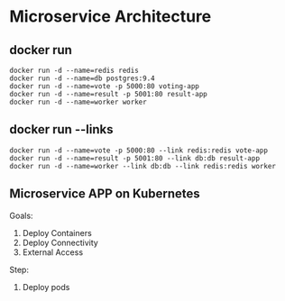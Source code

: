 
# Microservice Architecture
## docker run
```
docker run -d --name=redis redis
docker run -d --name=db postgres:9.4
docker run -d --name=vote -p 5000:80 voting-app
docker run -d --name=result -p 5001:80 result-app
docker run -d --name=worker worker
```

## docker run --links
```
docker run -d --name=vote -p 5000:80 --link redis:redis vote-app
docker run -d --name=result -p 5001:80 --link db:db result-app
docker run -d --name=worker --link db:db --link redis:redis worker
```

## Microservice APP on Kubernetes
Goals:
1) Deploy Containers
2) Deploy Connectivity
3) External Access

Step:
1) Deploy pods
